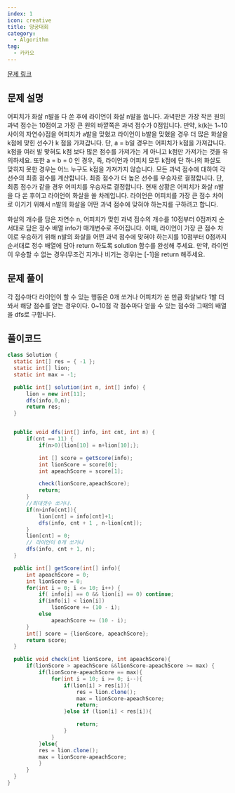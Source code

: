 ```yaml
---
index: 1
icon: creative
title: 양궁대회
category:
  - Algorithm
tag:
  - 카카오
---
```


[문제 링크](https://programmers.co.kr/learn/courses/30/lessons/92342)

## 문제 설명

어피치가 화살 n발을 다 쏜 후에 라이언이 화살 n발을 쏩니다.
과녁판은 가장 작은 원의 과녁 점수는 10점이고 가장 큰 원의 바깥쪽은 과녁 점수가 0점입니다.
만약, k(k는 1~10사이의 자연수)점을 어피치가 a발을 맞혔고 라이언이 b발을 맞혔을 경우 더 많은 화살을 k점에 맞힌 선수가 k 점을 가져갑니다. 단, a = b일 경우는 어피치가 k점을 가져갑니다. k점을 여러 발 맞혀도 k점 보다 많은 점수를 가져가는 게 아니고 k점만 가져가는 것을 유의하세요. 또한 a = b = 0 인 경우, 즉, 라이언과 어피치 모두 k점에 단 하나의 화살도 맞히지 못한 경우는 어느 누구도 k점을 가져가지 않습니다.
모든 과녁 점수에 대하여 각 선수의 최종 점수를 계산합니다.
최종 점수가 더 높은 선수를 우승자로 결정합니다. 단, 최종 점수가 같을 경우 어피치를 우승자로 결정합니다.
현재 상황은 어피치가 화살 n발을 다 쏜 후이고 라이언이 화살을 쏠 차례입니다.
라이언은 어피치를 가장 큰 점수 차이로 이기기 위해서 n발의 화살을 어떤 과녁 점수에 맞혀야 하는지를 구하려고 합니다.

화살의 개수를 담은 자연수 n, 어피치가 맞힌 과녁 점수의 개수를 10점부터 0점까지 순서대로 담은 정수 배열 info가 매개변수로 주어집니다. 이때, 라이언이 가장 큰 점수 차이로 우승하기 위해 n발의 화살을 어떤 과녁 점수에 맞혀야 하는지를 10점부터 0점까지 순서대로 정수 배열에 담아 return 하도록 solution 함수를 완성해 주세요. 만약, 라이언이 우승할 수 없는 경우(무조건 지거나 비기는 경우)는 [-1]을 return 해주세요.

## 문제 풀이

각 점수마다 라이언이 할 수 있는 행동은 0개 쏘거나 어피치가 쏜 만큼 화살보다 1발 더 쏴서 해당 점수를 얻는 경우이다.
0~10점 각 점수마다 얻을 수 있는 점수와 그때의 배열을 dfs로 구합니다.

## 풀이코드

```java
class Solution {
  static int[] res = { -1 };
  static int[] lion;
  static int max = -1;

  public int[] solution(int n, int[] info) {
      lion = new int[11];
      dfs(info,0,n);
      return res;
  }


  public void dfs(int[] info, int cnt, int n) {
      if(cnt == 11) {
          if(n>0){lion[10] = n+lion[10];};

          int [] score = getScore(info);
          int lionScore = score[0];
          int apeachScore = score[1];

          check(lionScore,apeachScore);
          return;
      }
      //최대갯수 쏘거나.
      if(n>info[cnt]){
          lion[cnt] = info[cnt]+1;
          dfs(info, cnt + 1 , n-lion[cnt]);
      }
      lion[cnt] = 0;
      // 라이언이 0개 쏘거나
      dfs(info, cnt + 1, n);
  }

  public int[] getScore(int[] info){
      int apeachScore = 0;
      int lionScore = 0;
      for(int i = 0; i <= 10; i++) {
          if( info[i] == 0 && lion[i] == 0) continue;
          if(info[i] < lion[i])
              lionScore += (10 - i);
          else
              apeachScore += (10 - i);
      }
      int[] score = {lionScore, apeachScore};
      return score;
  }

  public void check(int lionScore, int apeachScore){
      if(lionScore > apeachScore &&lionScore-apeachScore >= max) {
          if(lionScore-apeachScore == max){
              for(int i = 10; i >= 0; i--){
                  if(lion[i] > res[i]){
                      res = lion.clone();
                      max = lionScore-apeachScore;
                      return;
                  }else if (lion[i] < res[i]){

                      return;
                  }
              }
          }else{
          res = lion.clone();
          max = lionScore-apeachScore;
          }
      }
  }
}
```
